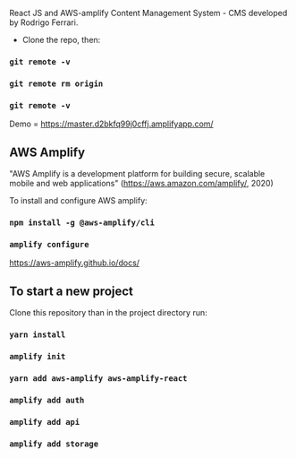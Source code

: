 React JS and AWS-amplify Content Management System - CMS developed by Rodrigo Ferrari.

- Clone the repo, then:

### `git remote -v`

### `git remote rm origin`

### `git remote -v`

Demo = https://master.d2bkfq99j0cffj.amplifyapp.com/

## AWS Amplify

"AWS Amplify is a development platform for building secure, scalable mobile and web applications" (https://aws.amazon.com/amplify/, 2020)

To install and configure AWS amplify:

### `npm install -g @aws-amplify/cli`

### `amplify configure`

https://aws-amplify.github.io/docs/

## To start a new project

Clone this repository than in the project directory run:

### `yarn install`

### `amplify init`

### `yarn add aws-amplify aws-amplify-react`

### `amplify add auth`

### `amplify add api`

### `amplify add storage`
